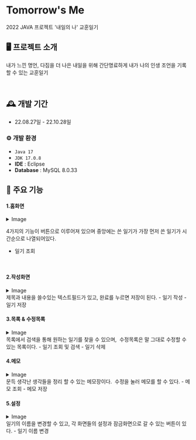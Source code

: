 # Tomorrow's Me
2022 JAVA 프로젝트 '내일의 나' 교훈일기

## 🖥️ 프로젝트 소개
내가 느낀 명언, 다짐을 더 나은 내일을 위해 간단명료하게 내가 나의 인생 조언을 기록할 수 있는 교훈일기

<br/>

## 🕰️ 개발 기간
* 22.08.27일 - 22.10.28일

### ⚙️ 개발 환경
- `Java 17`
- `JDK 17.0.8`
- **IDE** : Eclipse
- **Database** : MySQL 8.0.33

## 📌 주요 기능
#### 1.홈화면
<details>
  <summary>Image</summary>
  
  ![001](https://github.com/iris-starry/Tomorrow-s-Me/assets/106311884/bf3e1332-8dea-4f2c-98f1-4a73c114d09a)
  ![002](https://github.com/iris-starry/Tomorrow-s-Me/assets/106311884/63039a45-8aa4-4a27-aa70-ee93872b6ba3)
</details>

4가지의 기능이 버튼으로 이루어져 있으며 중앙에는 쓴 일기가 가장 먼저 쓴 일기가 시간순으로 나열되어있다.
- 일기 조회

<br/>

#### 2.작성화면 
<details>
  <summary>Image</summary>
  
  ![003](https://github.com/iris-starry/Tomorrow-s-Me/assets/106311884/fead8ba8-11c3-40a2-860a-27ae35e9f447)
</details>
제목과 내용을 쓸수있는 텍스트필드가 있고, 완료를 누르면 저장이 된다.
- 일기 작성
- 일기 저장

<br/>
  
#### 3.목록 & 수정목록 
<details>
  <summary>Image</summary>
  
  ![004](https://github.com/iris-starry/Tomorrow-s-Me/assets/106311884/e5f06be9-2d6f-484f-bb3a-17fb796805d5)
![005](https://github.com/iris-starry/Tomorrow-s-Me/assets/106311884/86c1e762-21f1-405e-8943-c5eb6b758bc1)
</details>
목록에서 검색을 통해 원하는 일기를 찾을 수 있으며, 
수정목록은 말 그대로 수정할 수 있는 목록이다.
- 일기 조회 및 검색
- 일기 삭제

<br/>

#### 4.메모 
<details>
  <summary>Image</summary>
  
  ![006](https://github.com/iris-starry/Tomorrow-s-Me/assets/106311884/4e7dbb3c-822d-4dc5-b01e-df0a5c5069cf)
</details>
문득 생각난 생각들을 정리 할 수 있는 메모장이다. 
수정을 눌러 메모를 할 수 있다.
- 메모 조회 
- 메모 저장

<br/>

#### 5.설정
<details>
  <summary>Image</summary>
  
  ![007](https://github.com/iris-starry/Tomorrow-s-Me/assets/106311884/8cca3fcd-44a8-42e9-a849-4b85d84c7f42)
</details>
일기의 이름을 변경할 수 있고, 각 화면들의 설정과 잠금화면으로 갈 수 있는 버튼이 있다.
- 일기 이름 변경
